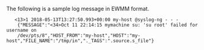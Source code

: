 ---
---
<!-- DISCLAIMER: This file is based on the syslog-ng Open Source Edition documentation https://github.com/balabit/syslog-ng-ose-guides/commit/2f4a52ee61d1ea9ad27cb4f3168b95408fddfdf2 and is used under the terms of The syslog-ng Open Source Edition Documentation License. The file has been modified by Axoflow. -->
The following is a sample log message in EWMM format.

```shell
   <13>1 2018-05-13T13:27:50.993+00:00 my-host @syslog-ng - - -
    {"MESSAGE":"<34>Oct 11 22:14:15 mymachine su: 'su root' failed for username on
    /dev/pts/8","HOST_FROM":"my-host","HOST":"my-host","FILE_NAME":"/tmp/in","._TAGS":".source.s_file"}

```
